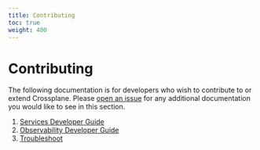 ```yaml
---
title: Contributing
toc: true
weight: 400
---
```


# Contributing

The following documentation is for developers who wish to contribute to or
extend Crossplane. Please [open an
issue](https://github.com/crossplane/crossplane/issues/new) for any additional
documentation you would like to see in this section.

1. [Services Developer Guide](services_developer_guide.md)
2. [Observability Developer Guide](observability_developer_guide.md)
3. [Troubleshoot](troubleshoot.md)

